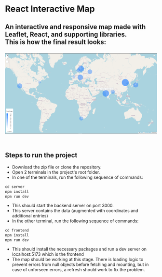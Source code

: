 # React Interactive Map
An interactive and responsive map made with Leaflet, React, and supporting libraries. <br>
This is how the final result looks: <br><br>
<img src="map.png" alt="map" /><br><br>
------
## Steps to run the project
* Download the zip file or clone the repository.
* Open 2 terminals in the project's root folder.
* In one of the terminals, run the following sequence of commands:
```
cd server
npm install
npm run dev
```
* This should start the backend server on port 3000.
* This server contains the data (augmented with coordinates and additional entries)
* In the other terminal, run the following sequence of commands:
```
cd frontend
npm install
npm run dev
```
* This should install the necessary packages and run a dev server on localhost:5173 which is the frontend
* The map should be working at this stage. There is loading logic to prevent errors from null objects before fetching and mounting, but in case of unforseen errors, a refresh should work to fix the problem.

